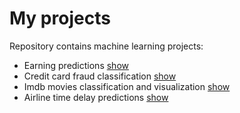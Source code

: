 # My projects
Repository contains machine learning projects:
* Earning predictions [show](earn_predictions.ipynb)
* Credit card fraud classification [show](credit_card_fraud.ipynb)
* Imdb movies classification and visualization [show](imdb_movies.ipynb)
* Airline time delay predictions [show](imdb_movies.ipynb)


